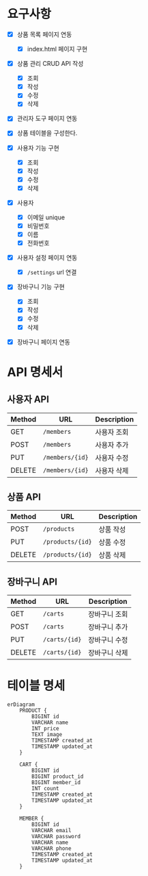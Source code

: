 # 요구사항

- [x] 상품 목록 페이지 연동
    - [x] index.html 페이지 구현
- [x] 상품 관리 CRUD API 작성
    - [x] 조회
    - [x] 작성
    - [x] 수정
    - [x] 삭제
- [x] 관리자 도구 페이지 연동
- [x] 상품 테이블을 구성한다.

- [x] 사용자 기능 구현
    - [x] 조회
    - [x] 작성
    - [x] 수정
    - [x] 삭제

- [x] 사용자
    - [x] 이메일 unique
    - [x] 비밀번호
    - [x] 이름
    - [x] 전화번호

- [x] 사용자 설정 페이지 연동
    - [x] `/settings` url 연결

- [x] 장바구니 기능 구현
    - [x] 조회
    - [x] 작성
    - [x] 수정
    - [x] 삭제

- [x] 장바구니 페이지 연동

# API 명세서

## 사용자 API

| Method | URL             | Description |
|--------|-----------------|-------------|
| GET    | `/members`      | 사용자 조회      |
| POST   | `/members`      | 사용자 추가      |
| PUT    | `/members/{id}` | 사용자 수정      |
| DELETE | `/members/{id}` | 사용자 삭제      |

## 상품 API

| Method | URL              | Description |
|--------|------------------|-------------|
| POST   | `/products`      | 상품 작성       |
| PUT    | `/products/{id}` | 상품 수정       |
| DELETE | `/products/{id}` | 상품 삭제       |

## 장바구니 API

| Method | URL           | Description |
|--------|---------------|-------------|
| GET    | `/carts`      | 장바구니 조회     |
| POST   | `/carts`      | 장바구니 추가     |
| PUT    | `/carts/{id}` | 장바구니 수정     |
| DELETE | `/carts/{id}` | 장바구니 삭제     |

# 테이블 명세

```mermaid
erDiagram
    PRODUCT {
        BIGINT id
        VARCHAR name
        INT price
        TEXT image
        TIMESTAMP created_at
        TIMESTAMP updated_at
    }

    CART {
        BIGINT id
        BIGINT product_id
        BIGINT member_id
        INT count
        TIMESTAMP created_at
        TIMESTAMP updated_at
    }

    MEMBER {
        BIGINT id
        VARCHAR email
        VARCHAR password
        VARCHAR name
        VARCHAR phone
        TIMESTAMP created_at
        TIMESTAMP updated_at
    }
```
